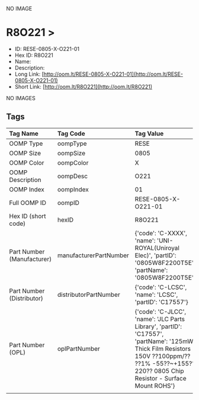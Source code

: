 


  
NO IMAGE  
# R8O221 > 

- ID: RESE-0805-X-O221-01
- Hex ID: R8O221
- Name: 
- Description: 
- Long Link: [http://oom.lt/RESE-0805-X-O221-01](http://oom.lt/RESE-0805-X-O221-01)
- Short Link: [http://oom.lt/R8O221](http://oom.lt/R8O221)
  
NO IMAGES  
## Tags
  

|Tag Name|Tag Code|Tag Value|
| :--- | :--- | :--- |
|OOMP Type|oompType|RESE|
|OOMP Size|oompSize|0805|
|OOMP Color|oompColor|X|
|OOMP Description|oompDesc|O221|
|OOMP Index|oompIndex|01|
|Full OOMP ID|oompID|RESE-0805-X-O221-01|
|Hex ID (short code)|hexID|R8O221|
|Part Number (Manufacturer)|manufacturerPartNumber|{'code': 'C-XXXX', 'name': 'UNI-ROYAL(Uniroyal Elec)', 'partID': '0805W8F2200T5E', 'partName': '0805W8F2200T5E'}|
|Part Number (Distributor)|distributorPartNumber|{'code': 'C-LCSC', 'name': 'LCSC', 'partID': 'C17557'}|
|Part Number (OPL)|oplPartNumber|{'code': 'C-JLCC', 'name': 'JLC Parts Library', 'partID': 'C17557', 'partName': '125mW Thick Film Resistors 150V ??100ppm/?? ??1% -55??~+155?? 220?? 0805  Chip Resistor - Surface Mount ROHS'}|
||||
